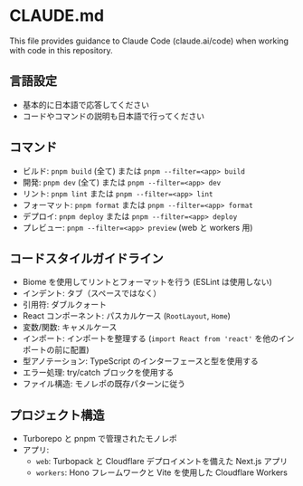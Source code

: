 # CLAUDE.md

This file provides guidance to Claude Code (claude.ai/code) when working with code in this repository.

## 言語設定
- 基本的に日本語で応答してください
- コードやコマンドの説明も日本語で行ってください

## コマンド
- ビルド: `pnpm build` (全て) または `pnpm --filter=<app> build`
- 開発: `pnpm dev` (全て) または `pnpm --filter=<app> dev`
- リント: `pnpm lint` または `pnpm --filter=<app> lint`
- フォーマット: `pnpm format` または `pnpm --filter=<app> format`
- デプロイ: `pnpm deploy` または `pnpm --filter=<app> deploy`
- プレビュー: `pnpm --filter=<app> preview` (web と workers 用)

## コードスタイルガイドライン
- Biome を使用してリントとフォーマットを行う (ESLint は使用しない)
- インデント: タブ（スペースではなく）
- 引用符: ダブルクォート
- React コンポーネント: パスカルケース (`RootLayout`, `Home`)
- 変数/関数: キャメルケース
- インポート: インポートを整理する (`import React from 'react'` を他のインポートの前に配置)
- 型アノテーション: TypeScript のインターフェースと型を使用する
- エラー処理: try/catch ブロックを使用する
- ファイル構造: モノレポの既存パターンに従う

## プロジェクト構造
- Turborepo と pnpm で管理されたモノレポ
- アプリ:
  - `web`: Turbopack と Cloudflare デプロイメントを備えた Next.js アプリ
  - `workers`: Hono フレームワークと Vite を使用した Cloudflare Workers